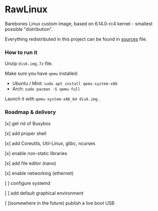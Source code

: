 # RawLinux

Barebones Linux custom image, based on 6.14.0-rc4 kernel - smallest possible "distribution".

Everything redistributed in this project can be found in [sources](sources.txt) file.

### How to run it

Unzip `disk.img.7z` file.

Make sure you have `qemu` installed: 
* Ubuntu / Mint: `sudo apt install qemu-system-x86`
* Arch: `sudo pacman -S qemu-full`

Launch it with `qemu-system-x86_64 disk.img` .

### Roadmap & delivery

[x] get rid of Busybox

[x] add proper shell

[x] add Coreutils, Util-Linux, glibc, ncurses

[x] enable non-static libraries

[x] add file editor (nano)

[x] enable networking (ethernet)

[ ] configure systemd

[ ] add default graphical environment

[ ](somewhere in the future) publish a live boot USB
